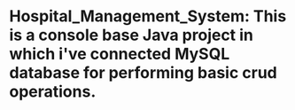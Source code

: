 # Hospital_Management_System: This is a console base Java project in which i've connected MySQL database for performing basic crud operations.
